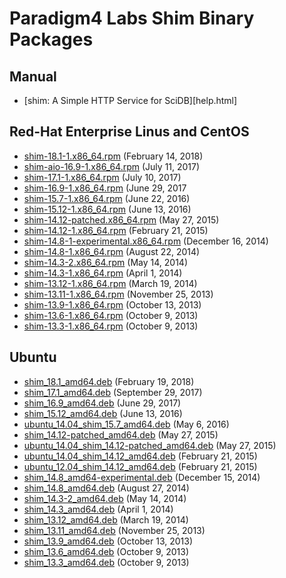 # Paradigm4 Labs Shim Binary Packages

## Manual

* [shim: A Simple HTTP Service for SciDB][help.html]

## Red-Hat Enterprise Linus and CentOS

* [shim-18.1-1.x86_64.rpm](shim-18.1-1.x86_64.rpm) (February 14, 2018)
* [shim-aio-16.9-1.x86_64.rpm](shim-aio-16.9-1.x86_64.rpm) (July 11, 2017)
* [shim-17.1-1.x86_64.rpm](shim-17.1-1.x86_64.rpm) (July 10, 2017)
* [shim-16.9-1.x86_64.rpm](shim-16.9-1.x86_64.rpm) (June 29, 2017
* [shim-15.7-1.x86_64.rpm](shim-15.7-1.x86_64.rpm) (June 22, 2016)
* [shim-15.12-1.x86_64.rpm](shim-15.12-1.x86_64.rpm) (June 13, 2016)
* [shim-14.12-patched.x86_64.rpm](shim-14.12-patched.x86_64.rpm) (May 27, 2015)
* [shim-14.12-1.x86_64.rpm](shim-14.12-1.x86_64.rpm) (February 21, 2015)
* [shim-14.8-1-experimental.x86_64.rpm](shim-14.8-1-experimental.x86_64.rpm) (December 16, 2014)
* [shim-14.8-1.x86_64.rpm](shim-14.8-1.x86_64.rpm) (August 22, 2014)
* [shim-14.3-2.x86_64.rpm](shim-14.3-2.x86_64.rpm) (May 14, 2014)
* [shim-14.3-1.x86_64.rpm](shim-14.3-1.x86_64.rpm) (April 1, 2014)
* [shim-13.12-1.x86_64.rpm](shim-13.12-1.x86_64.rpm) (March 19, 2014)
* [shim-13.11-1.x86_64.rpm](shim-13.11-1.x86_64.rpm) (November 25, 2013)
* [shim-13.9-1.x86_64.rpm](shim-13.9-1.x86_64.rpm) (October 13, 2013)
* [shim-13.6-1.x86_64.rpm](shim-13.6-1.x86_64.rpm) (October 9, 2013)
* [shim-13.3-1.x86_64.rpm](shim-13.3-1.x86_64.rpm) (October 9, 2013)

## Ubuntu

* [shim_18.1_amd64.deb](shim_18.1_amd64.deb) (February 19, 2018)
* [shim_17.1_amd64.deb](shim_17.1_amd64.deb) (September 29, 2017)
* [shim_16.9_amd64.deb](shim_16.9_amd64.deb) (June 29, 2017)
* [shim_15.12_amd64.deb](shim_15.12_amd64.deb) (June 13, 2016)
* [ubuntu_14.04_shim_15.7_amd64.deb](ubuntu_14.04_shim_15.7_amd64.deb) (May 6, 2016)
* [shim_14.12-patched_amd64.deb](shim_14.12-patched_amd64.deb) (May 27, 2015)
* [ubuntu_14.04_shim_14.12-patched_amd64.deb](ubuntu_14.04_shim_14.12-patched_amd64.deb) (May 27, 2015)
* [ubuntu_14.04_shim_14.12_amd64.deb](ubuntu_14.04_shim_14.12_amd64.deb) (February 21, 2015)
* [ubuntu_12.04_shim_14.12_amd64.deb](ubuntu_12.04_shim_14.12_amd64.deb) (February 21, 2015)
* [shim_14.8_amd64-experimental.deb](shim_14.8_amd64-experimental.deb) (December 15, 2014)
* [shim_14.8_amd64.deb](shim_14.8_amd64.deb) (August 27, 2014)
* [shim_14.3-2_amd64.deb](shim_14.3-2_amd64.deb) (May 14, 2014)
* [shim_14.3_amd64.deb](shim_14.3_amd64.deb) (April 1, 2014)
* [shim_13.12_amd64.deb](shim_13.12_amd64.deb) (March 19, 2014)
* [shim_13.11_amd64.deb](shim_13.11_amd64.deb) (November 25, 2013)
* [shim_13.9_amd64.deb](shim_13.9_amd64.deb) (October 13, 2013)
* [shim_13.6_amd64.deb](shim_13.6_amd64.deb) (October 9, 2013)
* [shim_13.3_amd64.deb](shim_13.3_amd64.deb) (October 9, 2013)
